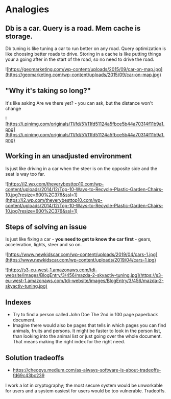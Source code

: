 # Analogies

## Db is a car. Query is a road. Mem cache is storage.
Db tuning is like tuning a car to run better on any road. 
Query optimization is like choosing better roads to drive. 
Storing in a cache is like putting things your a going after in the start of the road, so no need to drive the road. 

![https://geomarketing.com/wp-content/uploads/2015/09/car-on-map.jpg](https://geomarketing.com/wp-content/uploads/2015/09/car-on-map.jpg)

## "Why it's taking so long?"

It's like asking Are we there yet? - you can ask, but the distance won't change

![https://i.pinimg.com/originals/11/fd/51/11fd51124a5fbce5b44a70314f11b9a1.png](https://i.pinimg.com/originals/11/fd/51/11fd51124a5fbce5b44a70314f11b9a1.png)

## Working in an unadjusted environment 

Is just like driving in a car when the steer is on the opposite side and the seat is way too far.

![https://i2.wp.com/theverybesttop10.com/wp-content/uploads/2014/12/Top-10-Ways-to-Recycle-Plastic-Garden-Chairs-10.jpg?resize=600%2C376&ssl=1](https://i2.wp.com/theverybesttop10.com/wp-content/uploads/2014/12/Top-10-Ways-to-Recycle-Plastic-Garden-Chairs-10.jpg?resize=600%2C376&ssl=1)

## Steps of solving an issue

Is just like fixing a car - **you need to get to know the car first** - gears, acceleration, lights, steer and so on.

![https://www.newkidscar.com/wp-content/uploads/2019/04/cars-1.jpg](https://www.newkidscar.com/wp-content/uploads/2019/04/cars-1.jpg)

![https://s3-eu-west-1.amazonaws.com/tdi-website/images/BlogEntry/3/456/mazda-2-skyactiv-tuning.jpg](https://s3-eu-west-1.amazonaws.com/tdi-website/images/BlogEntry/3/456/mazda-2-skyactiv-tuning.jpg)

## Indexes 

- Try to find a person called John Doe The 2nd in 100 page paperback document.
- Imagine there would also be pages that tells in which pages you can find animals, fruits and persons. It might be faster to look in the person list, than looking into the animal list or just going over the whole document.
That means making the right index for the right need. 

## Solution tradeoffs 
* https://cheopys.medium.com/as-always-software-is-about-tradeoffs-fd69c43bc239

I work a lot in cryptography; the most secure system would be unworkable for users and a system easiest for users would be too vulnerable. Tradeoffs.
